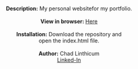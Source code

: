 <p align="center">
 <br>
 <b>Description:</b> My personal websitefor my portfolio.<br>
 <br>
 <b>View in browser: </b><a href="chad.epizy.com">Here</a><br>
 <br>
 <b>Installation:</b> Download the repository and<br> open the index.html file.<br>
 <br>
 <b>Author:</b> Chad Linthicum<br>
 <a href="https://www.linkedin.com/in/chad-a-linthicum/">Linked-In<a>
</p>
